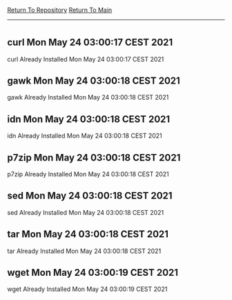 [Return To Repository](https://github.com/bast69/piholeparser/)
[Return To Main](https://github.com/bast69/piholeparser/blob/master/RecentRunLogs/Mainlog.md)
____________________________________
# 
## curl Mon May 24 03:00:17 CEST 2021
curl Already Installed Mon May 24 03:00:17 CEST 2021
## gawk Mon May 24 03:00:18 CEST 2021
gawk Already Installed Mon May 24 03:00:18 CEST 2021
## idn Mon May 24 03:00:18 CEST 2021
idn Already Installed Mon May 24 03:00:18 CEST 2021
## p7zip Mon May 24 03:00:18 CEST 2021
p7zip Already Installed Mon May 24 03:00:18 CEST 2021
## sed Mon May 24 03:00:18 CEST 2021
sed Already Installed Mon May 24 03:00:18 CEST 2021
## tar Mon May 24 03:00:18 CEST 2021
tar Already Installed Mon May 24 03:00:18 CEST 2021
## wget Mon May 24 03:00:19 CEST 2021
wget Already Installed Mon May 24 03:00:19 CEST 2021
